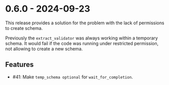# 0.6.0 - 2024-09-23

This release provides a solution for the problem with the lack of permissions to create schema.

Previously the `extract_validator` was always working within a temporary schema. It would fail if
the code was running under restricted permission, not allowing to create a new schema.

## Features

* #41: Make `temp_schema optional` for `wait_for_completion`.
